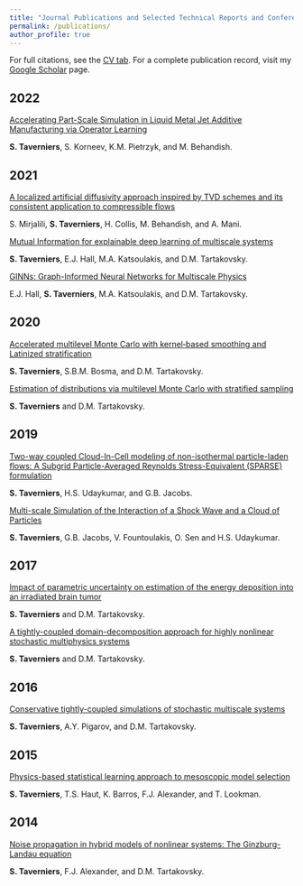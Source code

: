 ```yaml
---
title: "Journal Publications and Selected Technical Reports and Conference Proceedings "
permalink: /publications/
author_profile: true
---
```


For full citations, see the [CV tab](https://chameleon20.github.io/cv/). For a complete publication record, visit my [Google Scholar](https://scholar.google.com/citations?user=evd0C28AAAAJ&hl=en) page.

## 2022

[Accelerating Part-Scale Simulation in Liquid Metal Jet Additive Manufacturing via Operator Learning](https://arxiv.org/abs/2202.03665)

<b>S. Taverniers</b>, S. Korneev, K.M. Pietrzyk, and M. Behandish.

## 2021

[A localized artificial diffusivity approach inspired by TVD schemes and its consistent application to compressible flows](http://web.stanford.edu/group/ctr/ResBriefs/2021/16_Mirjalili.pdf)

S. Mirjalili, <b>S. Taverniers</b>, H. Collis, M. Behandish, and A. Mani. 

[Mutual Information for explainable deep learning of multiscale systems](https://doi.org/10.1016/j.jcp.2021.110551)

<b>S. Taverniers</b>, E.J. Hall, M.A. Katsoulakis, and D.M. Tartakovsky.  

[GINNs: Graph-Informed Neural Networks for Multiscale Physics](https://doi.org/10.1016/j.jcp.2021.110192)

E.J. Hall, <b>S. Taverniers</b>, M.A. Katsoulakis, and D.M. Tartakovsky.  

## 2020

 [Accelerated multilevel Monte Carlo with kernel‐based smoothing and Latinized stratification](https://doi.org/10.1029/2019WR026984)  

<b>S. Taverniers</b>, S.B.M. Bosma, and D.M. Tartakovsky.   

[Estimation of distributions via multilevel Monte Carlo with stratified sampling](https://doi.org/10.1016/j.jcp.2020.109572)  

<b>S. Taverniers</b> and D.M. Tartakovsky.     

## 2019

[Two-way coupled Cloud-In-Cell modeling of non-isothermal particle-laden flows: A Subgrid Particle-Averaged Reynolds Stress-Equivalent (SPARSE) formulation](https://doi.org/10.1016/j.jcp.2019.01.001)  

<b>S. Taverniers</b>, H.S. Udaykumar, and G.B. Jacobs.

[Multi-scale Simulation of the Interaction of a Shock Wave and a Cloud of Particles](https://link.springer.com/chapter/10.1007/978-3-319-91017-8_60)

<b>S. Taverniers</b>, G.B. Jacobs, V. Fountoulakis, O. Sen and H.S. Udaykumar.

## 2017

[Impact of parametric uncertainty on estimation of the energy deposition into an irradiated brain tumor](https://doi.org/10.1016/j.jcp.2017.07.008)  

<b>S. Taverniers</b> and D.M. Tartakovsky.

[A tightly-coupled domain-decomposition approach for highly nonlinear stochastic multiphysics systems](https://doi.org/10.1016/j.jcp.2016.10.052)  

<b>S. Taverniers</b> and D.M. Tartakovsky.

## 2016

[Conservative tightly-coupled simulations of stochastic multiscale systems](https://doi.org/10.1016/j.jcp.2016.02.047)  

<b>S. Taverniers</b>, A.Y. Pigarov, and D.M. Tartakovsky.

## 2015

[Physics-based statistical learning approach to mesoscopic model selection](https://doi.org/10.1103/PhysRevE.92.053301)  

<b>S. Taverniers</b>, T.S. Haut, K. Barros, F.J. Alexander, and T. Lookman.

## 2014

[Noise propagation in hybrid models of nonlinear systems: The Ginzburg-Landau equation](https://doi.org/10.1016/j.jcp.2014.01.015)  

<b>S. Taverniers</b>, F.J. Alexander, and D.M. Tartakovsky.



